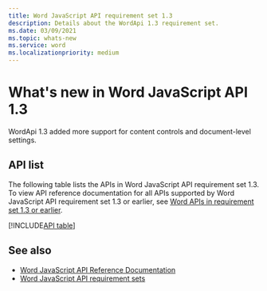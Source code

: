 ```yaml
---
title: Word JavaScript API requirement set 1.3
description: Details about the WordApi 1.3 requirement set.
ms.date: 03/09/2021
ms.topic: whats-new
ms.service: word
ms.localizationpriority: medium
---
```


# What's new in Word JavaScript API 1.3

WordApi 1.3 added more support for content controls and document-level settings.

## API list

The following table lists the APIs in Word JavaScript API requirement set 1.3. To view API reference documentation for all APIs supported by Word JavaScript API requirement set 1.3 or earlier, see [Word APIs in requirement set 1.3 or earlier](/javascript/api/word?view=word-js-1.3&preserve-view=true).

[!INCLUDE[API table](../../includes/word-1_3.md)]

## See also

- [Word JavaScript API Reference Documentation](/javascript/api/word)
- [Word JavaScript API requirement sets](word-api-requirement-sets.md)
